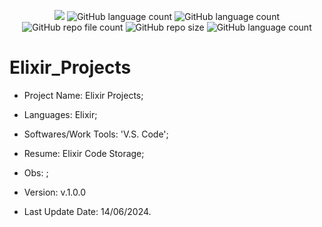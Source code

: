 <p align="center">
  <img src="http://img.shields.io/static/v1?label=STATUS&message=Under_Development&color=green&style=flat"/>
  <img alt="GitHub language count" src="https://img.shields.io/github/languages/count/Rafa-KozAnd/Elixir_Projects">
  <img alt="GitHub language count" src="https://img.shields.io/github/languages/top/Rafa-KozAnd/Elixir_Projects">
  <img alt="GitHub repo file count" src="https://img.shields.io/github/directory-file-count/Rafa-KozAnd/Elixir_Projects">
  <img alt="GitHub repo size" src="https://img.shields.io/github/repo-size/Rafa-KozAnd/Elixir_Projects">
  <img alt="GitHub language count" src="https://img.shields.io/github/license/Rafa-KozAnd/Elixir_Projects">
</p>

# Elixir_Projects

- Project Name: Elixir Projects;
- Languages: Elixir;
- Softwares/Work Tools: 'V.S. Code';
- Resume: Elixir Code Storage;
- Obs: ;
- Version: v.1.0.0


- Last Update Date: 14/06/2024.

##
